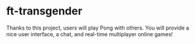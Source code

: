 # ft-transgender

Thanks to this project, users will play Pong with others. You will provide a nice user
interface, a chat, and real-time multiplayer online games!

